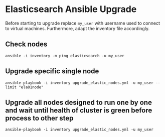 # Elasticsearch Ansible Upgrade

Before starting to upgrade replace `my_user` with username used to connect to virtual machines. Furthermore, adapt the inventory file accordingly.  

## Check nodes
```
ansible -i inventory -m ping elasticsearch -u my_user
```

## Upgrade specific single node
```
ansible-playbook -i inventory upgrade_elastic_nodes.yml -u my_user --limit "ela01node"
```

## Upgrade all nodes designed to run one by one and wait until health of cluster is green before process to other step
```
ansible-playbook -i inventory upgrade_elastic_nodes.yml -u my_user
```